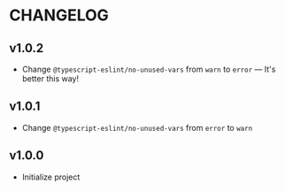 # CHANGELOG

## v1.0.2
- Change `@typescript-eslint/no-unused-vars` from `warn` to `error` &mdash; It's better this way!

## v1.0.1
- Change `@typescript-eslint/no-unused-vars` from `error` to `warn`

## v1.0.0
- Initialize project